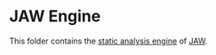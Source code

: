 # JAW Engine

This folder contains the [static analysis engine](https://github.com/SoheilKhodayari/JAW/tree/master/engine) of [JAW](https://soheilkhodayari.github.io/JAW/).